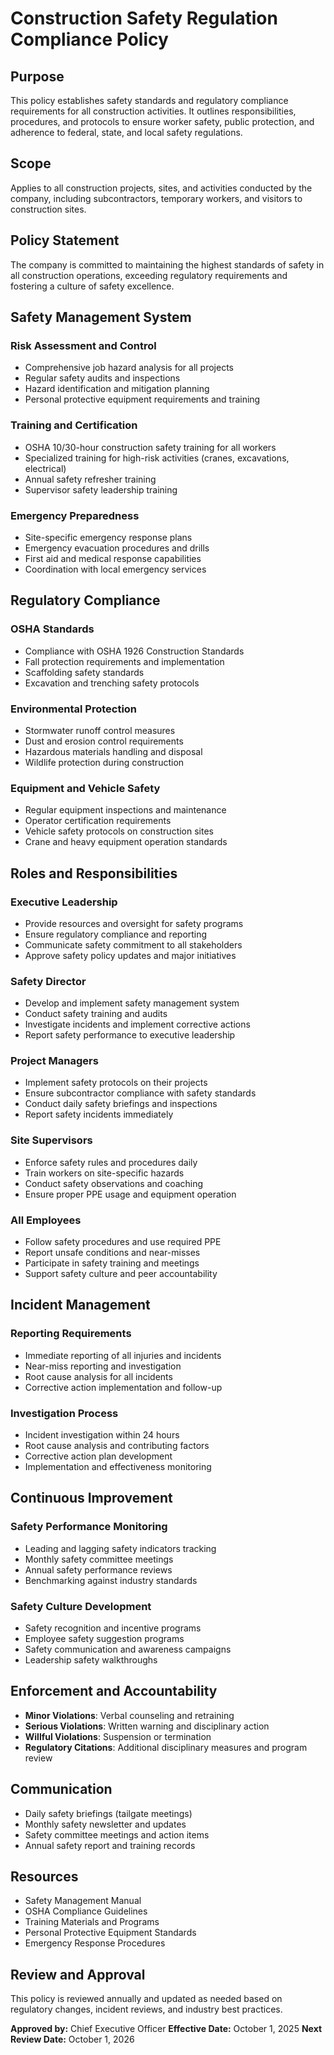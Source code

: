 # Construction Safety Regulation Compliance Policy

## Purpose
This policy establishes safety standards and regulatory compliance requirements for all construction activities. It outlines responsibilities, procedures, and protocols to ensure worker safety, public protection, and adherence to federal, state, and local safety regulations.

## Scope
Applies to all construction projects, sites, and activities conducted by the company, including subcontractors, temporary workers, and visitors to construction sites.

## Policy Statement
The company is committed to maintaining the highest standards of safety in all construction operations, exceeding regulatory requirements and fostering a culture of safety excellence.

## Safety Management System

### Risk Assessment and Control
- Comprehensive job hazard analysis for all projects
- Regular safety audits and inspections
- Hazard identification and mitigation planning
- Personal protective equipment requirements and training

### Training and Certification
- OSHA 10/30-hour construction safety training for all workers
- Specialized training for high-risk activities (cranes, excavations, electrical)
- Annual safety refresher training
- Supervisor safety leadership training

### Emergency Preparedness
- Site-specific emergency response plans
- Emergency evacuation procedures and drills
- First aid and medical response capabilities
- Coordination with local emergency services

## Regulatory Compliance

### OSHA Standards
- Compliance with OSHA 1926 Construction Standards
- Fall protection requirements and implementation
- Scaffolding safety standards
- Excavation and trenching safety protocols

### Environmental Protection
- Stormwater runoff control measures
- Dust and erosion control requirements
- Hazardous materials handling and disposal
- Wildlife protection during construction

### Equipment and Vehicle Safety
- Regular equipment inspections and maintenance
- Operator certification requirements
- Vehicle safety protocols on construction sites
- Crane and heavy equipment operation standards

## Roles and Responsibilities

### Executive Leadership
- Provide resources and oversight for safety programs
- Ensure regulatory compliance and reporting
- Communicate safety commitment to all stakeholders
- Approve safety policy updates and major initiatives

### Safety Director
- Develop and implement safety management system
- Conduct safety training and audits
- Investigate incidents and implement corrective actions
- Report safety performance to executive leadership

### Project Managers
- Implement safety protocols on their projects
- Ensure subcontractor compliance with safety standards
- Conduct daily safety briefings and inspections
- Report safety incidents immediately

### Site Supervisors
- Enforce safety rules and procedures daily
- Train workers on site-specific hazards
- Conduct safety observations and coaching
- Ensure proper PPE usage and equipment operation

### All Employees
- Follow safety procedures and use required PPE
- Report unsafe conditions and near-misses
- Participate in safety training and meetings
- Support safety culture and peer accountability

## Incident Management

### Reporting Requirements
- Immediate reporting of all injuries and incidents
- Near-miss reporting and investigation
- Root cause analysis for all incidents
- Corrective action implementation and follow-up

### Investigation Process
- Incident investigation within 24 hours
- Root cause analysis and contributing factors
- Corrective action plan development
- Implementation and effectiveness monitoring

## Continuous Improvement

### Safety Performance Monitoring
- Leading and lagging safety indicators tracking
- Monthly safety committee meetings
- Annual safety performance reviews
- Benchmarking against industry standards

### Safety Culture Development
- Safety recognition and incentive programs
- Employee safety suggestion programs
- Safety communication and awareness campaigns
- Leadership safety walkthroughs

## Enforcement and Accountability
- **Minor Violations**: Verbal counseling and retraining
- **Serious Violations**: Written warning and disciplinary action
- **Willful Violations**: Suspension or termination
- **Regulatory Citations**: Additional disciplinary measures and program review

## Communication
- Daily safety briefings (tailgate meetings)
- Monthly safety newsletter and updates
- Safety committee meetings and action items
- Annual safety report and training records

## Resources
- Safety Management Manual
- OSHA Compliance Guidelines
- Training Materials and Programs
- Personal Protective Equipment Standards
- Emergency Response Procedures

## Review and Approval
This policy is reviewed annually and updated as needed based on regulatory changes, incident reviews, and industry best practices.

**Approved by:** Chief Executive Officer
**Effective Date:** October 1, 2025
**Next Review Date:** October 1, 2026
